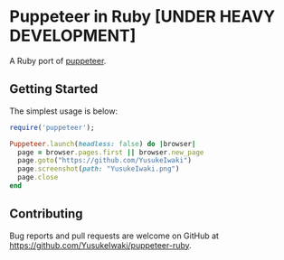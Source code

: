 # Puppeteer in Ruby [UNDER HEAVY DEVELOPMENT]

A Ruby port of [puppeteer](https://pptr.dev/).

## Getting Started

The simplest usage is below:

```ruby
require('puppeteer');

Puppeteer.launch(headless: false) do |browser|
  page = browser.pages.first || browser.new_page
  page.goto("https://github.com/YusukeIwaki")
  page.screenshot(path: "YusukeIwaki.png")
  page.close
end
```

## Contributing

Bug reports and pull requests are welcome on GitHub at https://github.com/YusukeIwaki/puppeteer-ruby.
